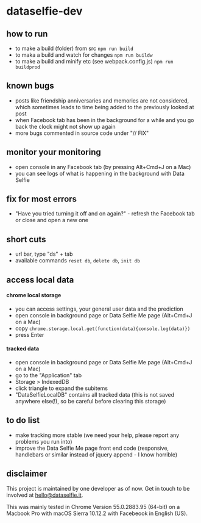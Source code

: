 # dataselfie-dev

## how to run

- to make a build (folder) from src ```npm run build```
- to maka a build and watch for changes ```npm run buildw```
- to make a build and minify etc (see webpack.config.js) ```npm run buildprod```

## known bugs
- posts like friendship anniversaries and memories are not considered, which sometimes leads to time being added to the previously looked at post
- when Facebook tab has been in the background for a while and you go back the clock might not show up again
- more bugs commented in source code under "// FIX"

## monitor your monitoring
- open console in any Facebook tab (by pressing Alt+Cmd+J on a Mac)
- you can see logs of what is happening in the background with Data Selfie

## fix for most errors
- "Have you tried turning it off and on again?" - refresh the Facebook tab or close and open a new one

## short cuts
- url bar, type "ds" + tab
- available commands ```reset db```, ```delete db```, ```init db```

## access local data

#### chrome local storage
- you can access settings, your general user data and the prediction
- open console in background page or Data Selfie Me page (Alt+Cmd+J on a Mac)
- copy ```chrome.storage.local.get(function(data){console.log(data)})```
- press Enter

#### tracked data
- open console in background page or Data Selfie Me page (Alt+Cmd+J on a Mac)
- go to the "Application" tab
- Storage > IndexedDB
- click triangle to expand the subitems
- "DataSelfieLocalDB" contains all tracked data (this is not saved anywhere else(!), so be careful before clearing this storage)

## to do list
- make tracking more stable (we need your help, please report any problems you run into)
- improve the Data Selfie Me page front end code (responsive, handlebars or similar instead of jquery append - I know horrible)

## disclaimer

This project is maintained by one developer as of now. Get in touch to be involved at hello@dataselfie.it.

This was mainly tested in Chrome Version 55.0.2883.95 (64-bit) on a Macbook Pro with macOS Sierra 10.12.2 with Facebeook in English (US).